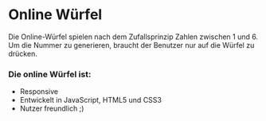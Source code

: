 # Online Würfel
Die Online-Würfel spielen nach dem Zufallsprinzip Zahlen zwischen 1 und 6. Um die Nummer zu generieren, braucht der Benutzer nur auf die Würfel zu drücken. 

### Die online Würfel ist:

- Responsive
- Entwickelt in JavaScript, HTML5 und CSS3
- Nutzer freundlich ;)

